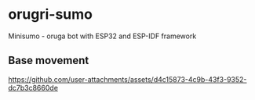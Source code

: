 # orugri-sumo
Minisumo - oruga bot with ESP32 and ESP-IDF framework

## Base movement

https://github.com/user-attachments/assets/d4c15873-4c9b-43f3-9352-dc7b3c8660de

